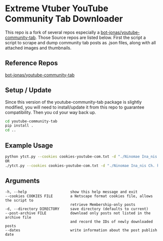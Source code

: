 
# Extreme Vtuber YouTube Community Tab Downloader

This repo is a fork of several repos especially a [bot-jonas/youtube-community-tab](https://github.com/bot-jonas/youtube-community-tab).  Those Source repos are listed below.
First the script a script to scrape and dump community tab posts as .json files, along with all attached images and thumbnails.

## Reference Repos
[bot-jonas/youtube-community-tab](https://github.com/bot-jonas/youtube-community-tab)


## Setup / Update

Since this version of the youtube-community-tab package is slightly modified, you will need to install/update it from this repo to guarantee compatibility.
Then you cd your way back up.
```sh
cd youtube-community-tab
pip install .
cd .. 
```

## Example Usage

```sh
python ytct.py --cookies cookies-youtube-com.txt -d "./Ninomae Ina_nis Ch. hololive-EN" https://www.youtube.com/channel/UCMwGHR0BTZuLsmjY_NT5Pwg/community
OR
./ytct.py --cookies cookies-youtube-com.txt -d "./Ninomae Ina_nis Ch. hololive-EN" https://www.youtube.com/@NinomaeInanis/community
```

## Arguments

```
-h, --help                    show this help message and exit
--cookies COOKIES FILE        a Netscape format cookies file, allows the script to
                              retrieve Membership-only posts
-d, --directory DIRECTORY     save directory (defaults to current)
--post-archive FILE           download only posts not listed in the archive file
                              and record the IDs of newly downloaded posts
--dates                       write information about the post publish date
```

